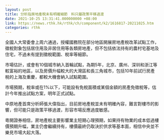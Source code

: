 ```yaml
---
layout: post
title: 分析指房地產稅未有明確細節　料只屬政策平移過渡
date: 2021-10-25 13:31:41.000000000 +08:00
link: https://news.rthk.hk/rthk/ch/component/k2/1616817-20211025.htm
categories: rthk
---
```


全國人大常委會上周六通過，授權國務院在部分地區開展房地產稅改革試點工作，徵稅對象包括居住用及非居住用等各類房地產，但不包括依法持有的農村宅基地及住宅，不過未有提到徵稅範圍、稅率等細節。

市場估計，或會有10個城市納入首輪試點，為期5年，北京、廣州、深圳和浙江等較富裕的地區，以及房價升幅較大的大灣區和長三角城市，包括10年前試行房產稅的上海及重慶，都較大機會納入試點範圍。

市場預期，稅率或在1%以下，可能設有免稅面積或某個金額的房產免徵稅等，估計今年推出試點方案，明年正式試點。

中原地產首席分析師張大偉指出，目前房地產稅並未有明確內容，難言對樓市的影響，但可能只是政策平移過渡，形容市場反應過度敏感。

粵開證券相信，房地產稅主要影響業主短期心理預期，如果持有物業的成本低過樓價預期升幅，業主仍會繼續持有，樓價最終仍取決於供求等基本面，相信中央並不樂見市場大起大落。

